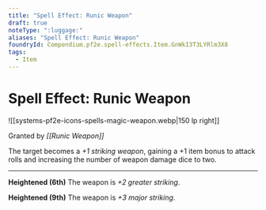```yaml
---
title: "Spell Effect: Runic Weapon"
draft: true
noteType: ":luggage:"
aliases: "Spell Effect: Runic Weapon"
foundryId: Compendium.pf2e.spell-effects.Item.GnWkI3T3LYRlm3X8
tags:
  - Item
---
```


# Spell Effect: Runic Weapon
![[systems-pf2e-icons-spells-magic-weapon.webp|150 lp right]]

Granted by _[[Runic Weapon]]_

The target becomes a _+1 striking weapon_, gaining a +1 item bonus to attack rolls and increasing the number of weapon damage dice to two.

* * *

**Heightened (6th)** The weapon is _+2 greater striking_.

**Heightened (9th)** The weapon is _+3 major striking_.
